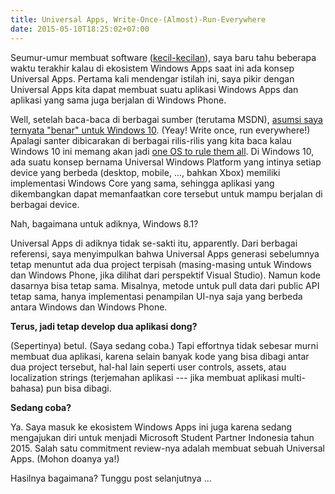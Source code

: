 ```yaml
---
title: Universal Apps, Write-Once-(Almost)-Run-Everywhere
date: 2015-05-10T18:25:02+07:00
---
```

Seumur-umur membuat software ([kecil-kecilan][1]), saya baru tahu beberapa waktu terakhir kalau di ekosistem Windows Apps saat ini ada konsep Universal Apps. Pertama kali mendengar istilah ini, saya pikir dengan Universal Apps kita dapat membuat suatu aplikasi Windows Apps dan aplikasi yang sama juga berjalan di Windows Phone.

Well, setelah baca-baca di berbagai sumber (terutama MSDN), [asumsi saya ternyata "benar" untuk Windows 10][2]. (Yeay! Write once, run everywhere!) Apalagi santer dibicarakan di berbagai rilis-rilis yang kita baca kalau Windows 10 ini memang akan jadi [one OS to rule them all][3]. Di Windows 10, ada suatu konsep bernama Universal Windows Platform yang intinya setiap device yang berbeda (desktop, mobile, ..., bahkan Xbox) memiliki implementasi Windows Core yang sama, sehingga aplikasi yang dikembangkan dapat memanfaatkan core tersebut untuk mampu berjalan di berbagai device.

Nah, bagaimana untuk adiknya, Windows 8.1?

<!--more-->

Universal Apps di adiknya tidak se-sakti itu, apparently. Dari berbagai referensi, saya menyimpulkan bahwa Universal Apps generasi sebelumnya tetap menuntut ada dua project terpisah (masing-masing untuk Windows dan Windows Phone, jika dilihat dari perspektif Visual Studio). Namun kode dasarnya bisa tetap sama. Misalnya, metode untuk pull data dari public API tetap sama, hanya implementasi penampilan UI-nya saja yang berbeda antara Windows dan Windows Phone.

**Terus, jadi tetap develop dua aplikasi dong?**

(Sepertinya) betul. (Saya sedang coba.) Tapi effortnya tidak sebesar murni membuat dua aplikasi, karena selain banyak kode yang bisa dibagi antar dua project tersebut, hal-hal lain seperti user controls, assets, atau localization strings (terjemahan aplikasi --- jika membuat aplikasi multi-bahasa) pun bisa dibagi.

**Sedang coba?**

Ya. Saya masuk ke ekosistem Windows Apps ini juga karena sedang mengajukan diri untuk menjadi Microsoft Student Partner Indonesia tahun 2015. Salah satu commitment review-nya adalah membuat sebuah Universal Apps. (Mohon doanya ya!)

Hasilnya bagaimana? Tunggu post selanjutnya ...

[1]: https://id.linkedin.com/in/saifulwebid
[2]: https://msdn.microsoft.com/library/dn975273.aspx
[3]: http://gizmodo.com/heres-how-windows-10-apps-will-run-across-pcs-tablets-1680830108
